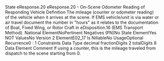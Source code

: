 

State
eResponse.20
eResponse.20 - On-Scene Odometer Reading of Responding Vehicle
Definition
The mileage (counter or odometer reading) of the vehicle when it arrives at the scene. If EMS vehicle/unit is
via water or air travel document the number in "hours" as it relates to the documentation of Boat, Fixed
Wing, or Rotor Craft in eDisposition.16 (EMS Transport Method).
National ElementNoPertinent Negatives (PN)No
State ElementYes
NOT ValuesNo
Version 2 ElementE02_17
Is NillableNo
UsageOptional
Recurrence0 : 1
Constraints
Data Type
decimal
fractionDigits
2
totalDigits
8
Data Element Comment
If using a counter, this is the mileage traveled from dispatch to the scene starting from 0.
